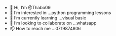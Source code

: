 - 👋 Hi, I’m @Thabo09
- 👀 I’m interested in ...python programming lessons
- 🌱 I’m currently learning ...visual basic
- 💞️ I’m looking to collaborate on ...whatsapp
- 📫 How to reach me ...0719874806

<!---
Thabo09/Thabo09 is a ✨ special ✨ repository because its `README.md` (this file) appears on your GitHub profile.
You can click the Preview link to take a look at your changes.
--->
